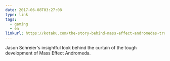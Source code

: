 ```yaml
---
date: 2017-06-08T03:27:08
type: link
tags:
  - gaming
  - en
linkurl: https://kotaku.com/the-story-behind-mass-effect-andromedas-troubled-five-1795886428
---
```

Jason Schreier's insightful look behind the curtain of the tough development of Mass Effect Andromeda.
